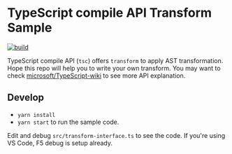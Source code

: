 # TypeScript compile API Transform Sample

[![build](https://github.com/origami-z/tsc-transform-sample/actions/workflows/build.yml/badge.svg)](https://github.com/origami-z/tsc-transform-sample/actions/workflows/build.yml)

TypeScript compile API (`tsc`) offers `transform` to apply AST transformation. Hope this repo will help you to write your own transform. You may want to check [microsoft/TypeScript-wiki](https://github.com/microsoft/TypeScript-wiki/blob/master/Using-the-Compiler-API.md) to see more API explanation.

## Develop

- `yarn install`
- `yarn start` to run the sample code.

Edit and debug `src/transform-interface.ts` to see the code. If you're using VS Code, F5 debug is setup already.
